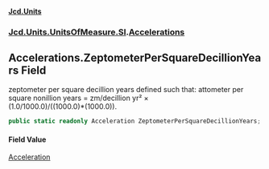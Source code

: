 #### [Jcd.Units](index.md 'index')
### [Jcd.Units.UnitsOfMeasure.SI](Jcd.Units.UnitsOfMeasure.SI.md 'Jcd.Units.UnitsOfMeasure.SI').[Accelerations](Accelerations.md 'Jcd.Units.UnitsOfMeasure.SI.Accelerations')

## Accelerations.ZeptometerPerSquareDecillionYears Field

zeptometer per square decillion years defined such that: attometer per square nonillion years = zm/decillion yr² ×  
(1.0/1000.0)/((1000.0)*(1000.0)).

```csharp
public static readonly Acceleration ZeptometerPerSquareDecillionYears;
```

#### Field Value
[Acceleration](Acceleration.md 'Jcd.Units.UnitTypes.Acceleration')